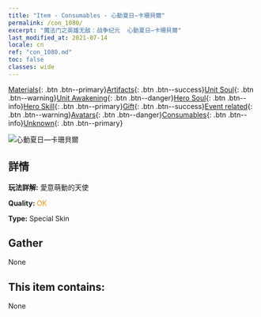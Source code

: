 ```yaml
---
title: "Item - Consumables - 心動夏日—卡珊貝爾"
permalink: /con_1080/
excerpt: "魔法门之英雄无敌：战争纪元  心動夏日—卡珊貝爾"
last_modified_at: 2021-07-14
locale: cn
ref: "con_1080.md"
toc: false
classes: wide
---
```

 [Materials](/ItemsCN/){: .btn .btn--primary}[Artifacts](/ItemsCN/Artifacts/){: .btn .btn--success}[Unit Soul](/ItemsCN/UnitSoul/){: .btn .btn--warning}[Unit Awakening](/ItemsCN/UnitAwakening/){: .btn .btn--danger}[Hero Soul](/ItemsCN/HeroSoul/){: .btn .btn--info}[Hero Skill](/ItemsCN/HeroSkill/){: .btn .btn--primary}[Gift](/ItemsCN/Gift/){: .btn .btn--success}[Event related](/ItemsCN/Events/){: .btn .btn--warning}[Avatars](/ItemsCN/Avatars/){: .btn .btn--danger}[Consumables](/ItemsCN/Consumables/){: .btn .btn--info}[Unknown](/ItemsCN/Unknown/){: .btn .btn--primary}

 ![心動夏日—卡珊貝爾](/images/h/h_Cassanbel5.jpg)

## 詳情
 **玩法詳解:** 愛意萌動的天使

 **Quality:** <span style="color: #FF8C00">OK</span>

 **Type:** Special Skin

## Gather

  None

## This item contains:

  None


